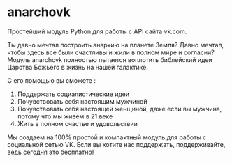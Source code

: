 # anarchovk
Простейший модуль Python для работы с API сайта vk.com.

Ты давно мечтал построить анархию на планете Земля?
Давно мечтал, чтобы здесь все были счастливы и жили в полном мире и согласии?
Модуль anarchovk полностью пытается воплотить библейский идеи Царства Божьего в жизнь на нашей галактике.

С его помощью вы сможете :

1. Поддержать социалистические идеи
2. Почувствовать себя настоящим мужчиной
3. Почувствовать себя настоящей женщиной, даже если вы мужчина, потому что мы живем в 21 веке
4. Жить в полном счастье и удовольствии

Мы создаем на 100% простой и компактный модуль для работы с социальной сетью VK.
Если вы хотите нас поддержать, поддерживайте, ведь сегодня это бесплатно!

